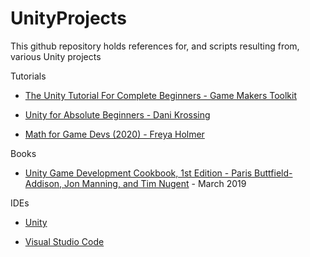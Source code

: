 # UnityProjects

This github repository holds references for, and scripts resulting from, various Unity projects

Tutorials

- [The Unity Tutorial For Complete Beginners - Game Makers Toolkit](https://www.youtube.com/watch?v=XtQMytORBmM)

- [Unity for Absolute Beginners - Dani Krossing](https://www.youtube.com/playlist?list=PL0eyrZgxdwhwQZ9zPUC7TnJ-S0KxqGlrN)

- [Math for Game Devs (2020) - Freya Holmer](https://www.youtube.com/playlist?list=PLImQaTpSAdsD88wprTConznD1OY1EfK_V)

Books

* [Unity Game Development Cookbook, 1st Edition - Paris Buttfield-Addison, Jon Manning, and Tim Nugent](https://www.oreilly.com/library/view/unity-game-development/9781491999141/) - March 2019 

IDEs

- [Unity](https://unity.com)

- [Visual Studio Code](https://code.visualstudio.com)
